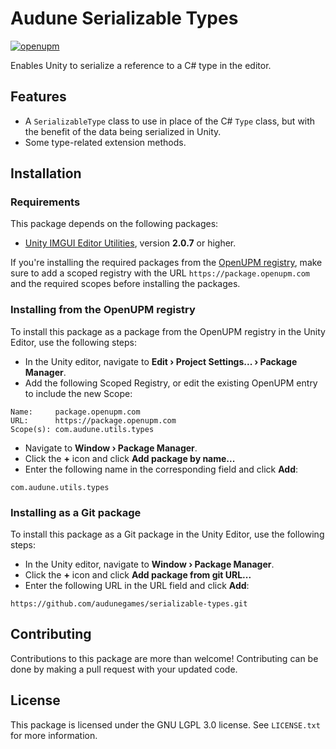# Audune Serializable Types

[![openupm](https://img.shields.io/npm/v/com.audune.utils.types?label=openupm&registry_uri=https://package.openupm.com)](https://openupm.com/packages/com.audune.utils.types/)

Enables Unity to serialize a reference to a C# type in the editor.

## Features

* A `SerializableType` class to use in place of the C# `Type` class, but with the benefit of the data being serialized in Unity.
* Some type-related extension methods.

## Installation

### Requirements

This package depends on the following packages:

* [Unity IMGUI Editor Utilities](https://openupm.com/packages/com.audune.utils.unityeditor/), version **2.0.7** or higher.

If you're installing the required packages from the [OpenUPM registry](https://openupm.com/), make sure to add a scoped registry with the URL `https://package.openupm.com` and the required scopes before installing the packages.

### Installing from the OpenUPM registry

To install this package as a package from the OpenUPM registry in the Unity Editor, use the following steps:

* In the Unity editor, navigate to **Edit › Project Settings... › Package Manager**.
* Add the following Scoped Registry, or edit the existing OpenUPM entry to include the new Scope:

```
Name:     package.openupm.com
URL:      https://package.openupm.com
Scope(s): com.audune.utils.types
```

* Navigate to **Window › Package Manager**.
* Click the **+** icon and click **Add package by name...**
* Enter the following name in the corresponding field and click **Add**:

```
com.audune.utils.types
```

### Installing as a Git package

To install this package as a Git package in the Unity Editor, use the following steps:

* In the Unity editor, navigate to **Window › Package Manager**.
* Click the **+** icon and click **Add package from git URL...**
* Enter the following URL in the URL field and click **Add**:

```
https://github.com/audunegames/serializable-types.git
```

## Contributing

Contributions to this package are more than welcome! Contributing can be done by making a pull request with your updated code.

## License

This package is licensed under the GNU LGPL 3.0 license. See `LICENSE.txt` for more information.
